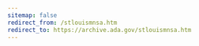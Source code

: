 ```yaml
---
sitemap: false 
redirect_from: /stlouismnsa.htm 
redirect_to: https://archive.ada.gov/stlouismnsa.htm 
---
```

